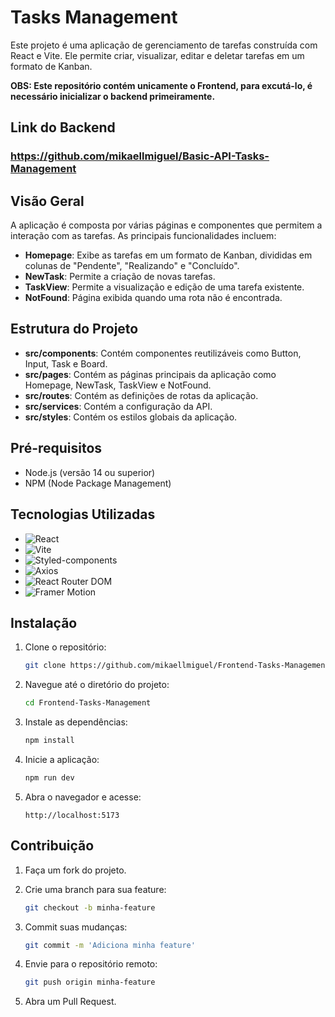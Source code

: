 # Tasks Management

Este projeto é uma aplicação de gerenciamento de tarefas construída com React e Vite. Ele permite criar, visualizar, editar e deletar tarefas em um formato de Kanban.

**OBS: Este repositório contém unicamente o Frontend, para excutá-lo, é necessário inicializar o backend primeiramente.**

## Link do Backend 
### https://github.com/mikaellmiguel/Basic-API-Tasks-Management

## Visão Geral

A aplicação é composta por várias páginas e componentes que permitem a interação com as tarefas. As principais funcionalidades incluem:

- **Homepage**: Exibe as tarefas em um formato de Kanban, divididas em colunas de "Pendente", "Realizando" e "Concluído".
- **NewTask**: Permite a criação de novas tarefas.
- **TaskView**: Permite a visualização e edição de uma tarefa existente.
- **NotFound**: Página exibida quando uma rota não é encontrada.

## Estrutura do Projeto

- **src/components**: Contém componentes reutilizáveis como Button, Input, Task e Board.
- **src/pages**: Contém as páginas principais da aplicação como Homepage, NewTask, TaskView e NotFound.
- **src/routes**: Contém as definições de rotas da aplicação.
- **src/services**: Contém a configuração da API.
- **src/styles**: Contém os estilos globais da aplicação.

## Pré-requisitos

- Node.js (versão 14 ou superior)
- NPM (Node Package Management)


## Tecnologias Utilizadas

- ![React](https://img.shields.io/badge/React-20232A?style=for-the-badge&logo=react&logoColor=61DAFB)
- ![Vite](https://img.shields.io/badge/Vite-646CFF?style=for-the-badge&logo=vite&logoColor=FFD62E)
- ![Styled-components](https://img.shields.io/badge/Styled--components-DB7093?style=for-the-badge&logo=styled-components&logoColor=white)
- ![Axios](https://img.shields.io/badge/Axios-5A29E4?style=for-the-badge&logo=axios&logoColor=white)
- ![React Router DOM](https://img.shields.io/badge/React_Router-CA4245?style=for-the-badge&logo=react-router&logoColor=white)
- ![Framer Motion](https://img.shields.io/badge/Framer--Motion-0055FF?style=for-the-badge&logo=framer&logoColor=white)



## Instalação

1. Clone o repositório:
   
   ```sh
   git clone https://github.com/mikaellmiguel/Frontend-Tasks-Management
   ```

2. Navegue até o diretório do projeto:

   ```sh
   cd Frontend-Tasks-Management
   ```

3. Instale as dependências:

   ```sh
   npm install
   ```

4. Inicie a aplicação:

   ```sh
   npm run dev
   ```

5. Abra o navegador e acesse:

   ```
   http://localhost:5173
   ```

## Contribuição

1. Faça um fork do projeto.
2. Crie uma branch para sua feature:

   ```sh
   git checkout -b minha-feature
   ```

3. Commit suas mudanças:

   ```sh
   git commit -m 'Adiciona minha feature'
   ```

4. Envie para o repositório remoto:

   ```sh
   git push origin minha-feature
   ```

5. Abra um Pull Request.